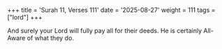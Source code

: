 +++
title = 'Surah 11, Verses 111'
date = '2025-08-27'
weight = 111
tags = ["lord"]
+++

And surely your Lord will fully pay all for their deeds. He is certainly All-Aware of what they do.